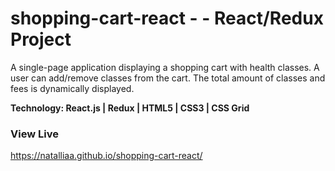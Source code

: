 # shopping-cart-react - - React/Redux Project

A single-page application displaying a shopping cart with health classes.
A user can add/remove classes from the cart. The total amount of classes and fees is dynamically displayed.


**Technology: React.js | Redux | HTML5 | CSS3 | CSS Grid**

### View Live
<https://natalliaa.github.io/shopping-cart-react/>
